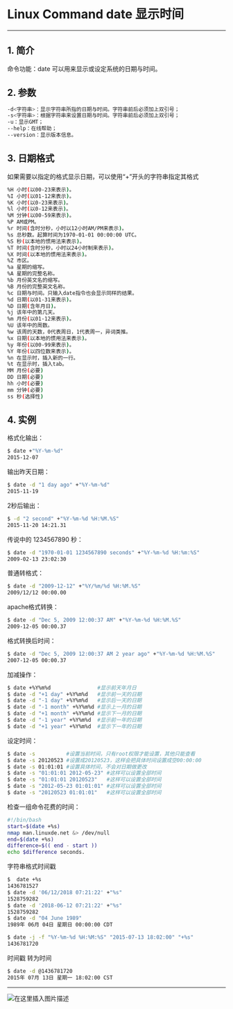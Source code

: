 # Linux Command date 显示时间


---
## 1. 简介
命令功能：date 可以用来显示或设定系统的日期与时间。
## 2. 参数
```bash
-d<字符串>：显示字符串所指的日期与时间。字符串前后必须加上双引号； 
-s<字符串>：根据字符串来设置日期与时间。字符串前后必须加上双引号； 
-u：显示GMT； 
--help：在线帮助； 
--version：显示版本信息。
```

## 3. 日期格式
如果需要以指定的格式显示日期，可以使用“+”开头的字符串指定其格式

```bash
%H 小时(以00-23来表示)。 
%I 小时(以01-12来表示)。 
%K 小时(以0-23来表示)。 
%l 小时(以0-12来表示)。 
%M 分钟(以00-59来表示)。 
%P AM或PM。 
%r 时间(含时分秒，小时以12小时AM/PM来表示)。 
%s 总秒数。起算时间为1970-01-01 00:00:00 UTC。 
%S 秒(以本地的惯用法来表示)。 
%T 时间(含时分秒，小时以24小时制来表示)。 
%X 时间(以本地的惯用法来表示)。 
%Z 市区。 
%a 星期的缩写。 
%A 星期的完整名称。 
%b 月份英文名的缩写。 
%B 月份的完整英文名称。 
%c 日期与时间。只输入date指令也会显示同样的结果。 
%d 日期(以01-31来表示)。 
%D 日期(含年月日)。 
%j 该年中的第几天。 
%m 月份(以01-12来表示)。 
%U 该年中的周数。 
%w 该周的天数，0代表周日，1代表周一，异词类推。 
%x 日期(以本地的惯用法来表示)。 
%y 年份(以00-99来表示)。 
%Y 年份(以四位数来表示)。 
%n 在显示时，插入新的一行。 
%t 在显示时，插入tab。 
MM 月份(必要) 
DD 日期(必要) 
hh 小时(必要) 
mm 分钟(必要)
ss 秒(选择性) 
```

## 4. 实例
格式化输出：

```bash
$ date +"%Y-%m-%d" 
2015-12-07
```

输出昨天日期：

```bash
$ date -d "1 day ago" +"%Y-%m-%d"
2015-11-19
```

2秒后输出：

```bash
$ -d "2 second" +"%Y-%m-%d %H:%M.%S"
2015-11-20 14:21.31
```

传说中的 1234567890 秒：

```bash
$ date -d "1970-01-01 1234567890 seconds" +"%Y-%m-%d %H:%m:%S"
2009-02-13 23:02:30
```

普通转格式：

```bash
$ date -d "2009-12-12" +"%Y/%m/%d %H:%M.%S"
2009/12/12 00:00.00
```

apache格式转换：

```bash
$ date -d "Dec 5, 2009 12:00:37 AM" +"%Y-%m-%d %H:%M.%S"
2009-12-05 00:00.37
```

格式转换后时间：

```bash
$ date -d "Dec 5, 2009 12:00:37 AM 2 year ago" +"%Y-%m-%d %H:%M.%S"
2007-12-05 00:00.37
```

加减操作：

```bash
$ date +%Y%m%d               #显示前天年月日 
$ date -d "+1 day" +%Y%m%d   #显示前一天的日期 
$ date -d "-1 day" +%Y%m%d   #显示后一天的日期 
$ date -d "-1 month" +%Y%m%d #显示上一月的日期 
$ date -d "+1 month" +%Y%m%d #显示下一月的日期 
$ date -d "-1 year" +%Y%m%d  #显示前一年的日期 
$ date -d "+1 year" +%Y%m%d  #显示下一年的日期
```

设定时间：

```bash
$ date -s          #设置当前时间，只有root权限才能设置，其他只能查看 
$ date -s 20120523 #设置成20120523，这样会把具体时间设置成空00:00:00 
$ date -s 01:01:01 #设置具体时间，不会对日期做更改 
$ date -s "01:01:01 2012-05-23" #这样可以设置全部时间 
$ date -s "01:01:01 20120523"   #这样可以设置全部时间 
$ date -s "2012-05-23 01:01:01" #这样可以设置全部时间 
$ date -s "20120523 01:01:01"   #这样可以设置全部时间
```

检查一组命令花费的时间：

```bash
#!/bin/bash 
start=$(date +%s) 
nmap man.linuxde.net &> /dev/null 
end=$(date +%s) 
difference=$(( end - start )) 
echo $difference seconds.
```

 
 
字符串格式时间戳

```bash
$  date +%s
1436781527
$ date -d '06/12/2018 07:21:22' +"%s"
1528759282
$ date -d '2018-06-12 07:21:22' +"%s"
1528759282
$ date -d "04 June 1989"
1989年 06月 04日 星期日 00:00:00 CDT
```

```bash
$ date -j -f "%Y-%m-%d %H:%M:%S" "2015-07-13 18:02:00" "+%s"
1436781720
```

时间戳 转为时间

```bash
$ date -d @1436781720
2015年 07月 13日 星期一 18:02:00 CST
```
---

![在这里插入图片描述](https://img-blog.csdnimg.cn/b9eb2eba04c144e79ac3672fd67ba515.gif#pic_center)

